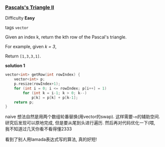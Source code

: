 ### [Pascals's Triangle II](https://leetcode.com/problems/pascals-triangle-ii/)

Difficulty **Easy**

tags `vector`

Given an index k, return the kth row of the Pascal's triangle.

For example, given *k = 3*,

Return `[1,3,3,1]`.

**solution 1**
```c++
vector<int> getRow(int rowIndex) {
    vector<int> p;
    p.resize(rowIndex+1);
    for (int i = 0; i <= rowIndex; p[i++] = 1)
        for (int k = i-1; k > 0; k--)
            p[k] = p[k] + p[k-1];
    return p;
}
```
naive 想法自然是用两个数组轮番替换(用vector的swap). 这样需要`~n`的辅助空间. 研究后发现可以原地完成, 但是要从尾到头进行遍历. 然后再对代码优化一下(喂, 我不知道过几天你看不看得懂2333

看到了别人用lamada表达式写的算法, 真的好短!
